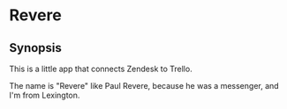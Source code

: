 # Revere

## Synopsis

This is a little app that connects Zendesk to Trello.

The name is "Revere" like Paul Revere, because he was a messenger, and I'm from Lexington.
